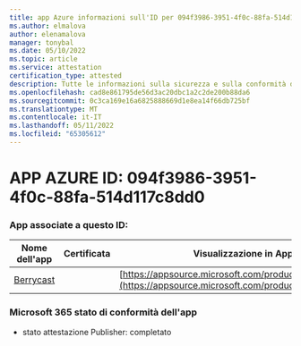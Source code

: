 ```yaml
---
title: app Azure informazioni sull'ID per 094f3986-3951-4f0c-88fa-514d117c8dd0
ms.author: elmalova
author: elenamalova
manager: tonybal
ms.date: 05/10/2022
ms.topic: article
ms.service: attestation
certification_type: attested
description: Tutte le informazioni sulla sicurezza e sulla conformità disponibili per 094f3986-3951-4f0c-88fa-514d117c8dd0.
ms.openlocfilehash: cad8e861795de56d3ac20dbc1a2c2de200b88da6
ms.sourcegitcommit: 0c3ca169e16a6825888669d1e8ea14f66db725bf
ms.translationtype: MT
ms.contentlocale: it-IT
ms.lasthandoff: 05/11/2022
ms.locfileid: "65305612"
---
```

# <a name="azure-app-id-094f3986-3951-4f0c-88fa-514d117c8dd0"></a>APP AZURE ID: 094f3986-3951-4f0c-88fa-514d117c8dd0


### <a name="apps-associated-with-this-id"></a>App associate a questo ID:
| **Nome dell'app** | **Certificata** | **Visualizzazione in AppSource** |
|--------------|---------------|-----------------------|
| [Berrycast](../forward/WA200002798.md) |  | [https://appsource.microsoft.com/product/office/WA200002798](https://appsource.microsoft.com/product/office/WA200002798) |

### <a name="microsoft-365-app-compliance-status"></a>Microsoft 365 stato di conformità dell'app
- stato attestazione Publisher: completato
